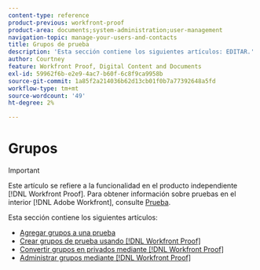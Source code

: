 ```yaml
---
content-type: reference
product-previous: workfront-proof
product-area: documents;system-administration;user-management
navigation-topic: manage-your-users-and-contacts
title: Grupos de prueba
description: 'Esta sección contiene los siguientes artículos: EDITAR.'
author: Courtney
feature: Workfront Proof, Digital Content and Documents
exl-id: 59962f6b-e2e9-4ac7-b60f-6c8f9ca9958b
source-git-commit: 1a85f2a214036b62d13cb01f0b7a77392648a5fd
workflow-type: tm+mt
source-wordcount: '49'
ht-degree: 2%

---
```


# Grupos

>[!IMPORTANT]
>
>Este artículo se refiere a la funcionalidad en el producto independiente [!DNL Workfront Proof]. Para obtener información sobre pruebas en el interior [!DNL Adobe Workfront], consulte [Prueba](../../../review-and-approve-work/proofing/proofing.md).

Esta sección contiene los siguientes artículos:

* [Agregar grupos a una prueba](../../../workfront-proof/wp-mnguserscontacts/groups/add-groups.md)
* [Crear grupos de prueba usando [!DNL Workfront Proof]](../../../workfront-proof/wp-mnguserscontacts/groups/create-proofing-groups.md)
* [Convertir grupos en privados mediante [!DNL Workfront Proof]](../../../workfront-proof/wp-mnguserscontacts/groups/make-groups-private.md)
* [Administrar grupos mediante [!DNL Workfront Proof]](../../../workfront-proof/wp-mnguserscontacts/groups/manage-groups.md)
